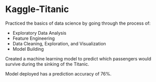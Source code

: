 # Kaggle-Titanic
Practiced the basics of data science by going through the process of:
- Exploratory Data Analysis
- Feature Engineering
- Data Cleaning, Exploration, and Visualization
- Model Building

Created a machine learning model to predict which passengers would survive during the sinking of the Titanic. 

Model deployed has a prediction accuracy of 76%.
